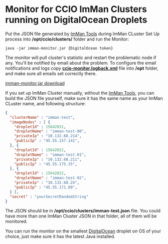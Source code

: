# Monitor for CCIO ImMan Clusters running on DigitalOcean Droplets #

Put the JSON file generated by [ImMan Tools](https://github.com/CloudCluster/imman-tools) during ImMan CLuster Set Up process into **/opt/ccio/clusters/** folder and run the Monitor:

```
java -jar imman-monitor.jar {DigitalOcean token}
```

The monitor will pull cluster's statistic and restart the problematic node if any. You'll be notified by email about the problem. 
To configure the email notifications and logs copy [**ccio-monitor.logback.xml**](https://github.com/CloudCluster/imman-monitor/blob/master/src/main/opt/ccio-monitor-logback.xml) file into **/opt** folder, and make sure all emails set correctly there.

[imman-monitor.jar download](https://github.com/CloudCluster/imman-monitor/blob/master/src/main/bin/imman-monitor.jar)

If you set up ImMan Cluster manually, without the [ImMan Tools](https://github.com/CloudCluster/imman-tools), you can build the JSON file yourself, make sure it has the same name as your ImMan CLuster name, and following structure:

```json
{
  "clusterName" : "imman-test",
  "imageNodes" : [ {
    "dropletId" : 15642031,
    "dropletName" : "imman-test-00",
    "privateIp" : "10.132.68.214",
    "publicIp" : "45.55.157.141",
  }, {
    "dropletId" : 15642022,
    "dropletName" : "imman-test-01",
    "privateIp" : "10.132.68.211",
    "publicIp" : "45.55.175.35",
  }, {
    "dropletId" : 15642022,
    "dropletName" : "imman-test-02",
    "privateIp" : "10.132.68.24",
    "publicIp" : "45.55.171.89",
  } ],
  "secret" : "yourSecretRandomString"
}
```

The JSON should be in **/opt/ccio/clusters/imman-test.json** file. You could have more than one ImMan Cluster JSON in that folder, all of them will be monitored.

You can run the monitor on the smallest [DigitalOcean](https://m.do.co/c/9e592545f7b6) droplet on OS of your choice, just make sure it has the latest Java installed.
